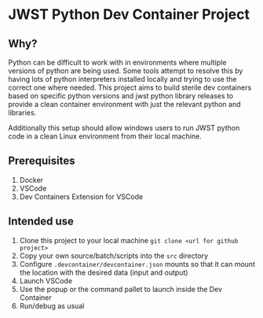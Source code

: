 # JWST Python Dev Container Project

## Why?

Python can be difficult to work with in environments where multiple versions of python are being used. Some tools attempt to resolve this by having lots of python interpreters installed locally and trying to use the correct one where needed. This project aims to build sterile dev containers based on specific python versions and jwst python library releases to provide a clean container environment with just the relevant python and libraries.

Additionally this setup should allow windows users to run JWST python code in a clean Linux environment from their local machine.

## Prerequisites

1. Docker
1. VSCode
1. Dev Containers Extension for VSCode

## Intended use

1. Clone this project to your local machine `git clone <url for github project>`
1. Copy your own source/batch/scripts into the `src` directory
1. Configure `.devcontainer/devcontainer.json` mounts so that it can mount the location with the desired data (input and output)
1. Launch VSCode
1. Use the popup or the command pallet to launch inside the Dev Container
1. Run/debug as usual